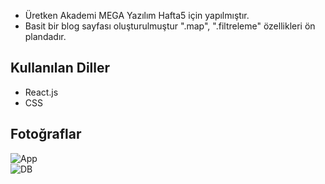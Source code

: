 <!DOCTYPE html>
<html lang="en">
<head>
    <meta charset="UTF-8">
    <meta name="viewport" content="width=device-width, initial-scale=1.0">
    <link rel="stylesheet" href="https://cdn.jsdelivr.net/npm/bootstrap@5.0.0-alpha1/dist/css/bootstrap.min.css">
</head>
<body>

<div class="container mt-5">
        <ul>
            <li>Üretken Akademi MEGA Yazılım Hafta5 için yapılmıştır.</li>
            <li>Basit bir blog sayfası oluşturulmuştur ".map", ".filtreleme" özellikleri ön plandadır.</li>
       </ul>

<div class="mt-3">
        <h2>Kullanılan Diller</h2>
        <ul>
            <li>React.js</li>
            <li>CSS</li>    
        </ul>
    </div>
     
<div class="mt-3">
    <h2>Fotoğraflar</h2>
    <div class="row">
        <div class="col-md-6">
            <img src="https://github.com/bsenator/personel-blog/assets/69959722/2a224171-6db1-4b20-b3be-1e9eef2ca2b6)" alt="App" class="me-3">
        </div>
        <div class="col-md-6">
            <img src="https://github.com/bsenator/personel-blog/assets/69959722/153f358e-7fd3-40c6-9349-5df902db5ee8" alt="DB">
        </div>
    </div>
</div>

</body>
</html>

